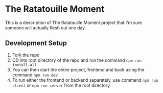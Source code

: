 <!--- Testing out code owners approval protection for master branch --->
# The Ratatouille Moment
This is a description of The Ratatouille Moment project that I'm sure someone will actually flesh out one day.

## Development Setup
1. Fork the repo
2. CD into root directory of the repo and run the command ```npm run install-all```
3. You can then start the entire project, frontend and back using the command ```npm run dev```
4. To run either the frontend or backend separately, use command ```npm run client``` or ```npm run server``` from the root directory
